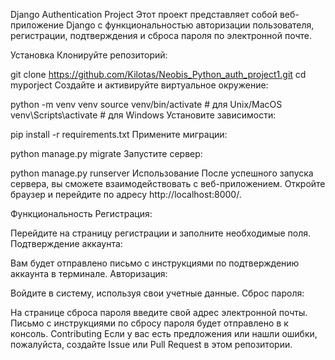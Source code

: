 Django Authentication Project
Этот проект представляет собой веб-приложение Django с функциональностью авторизации пользователя, регистрации, подтверждения и сброса пароля по электронной почте.

Установка
Клонируйте репозиторий:

git clone https://github.com/Kilotas/Neobis_Python_auth_project1.git
cd myporject
Создайте и активируйте виртуальное окружение:

python -m venv venv
source venv/bin/activate  # для Unix/MacOS
venv\Scripts\activate  # для Windows
Установите зависимости:

pip install -r requirements.txt
Примените миграции:

python manage.py migrate
Запустите сервер:

python manage.py runserver
Использование
После успешного запуска сервера, вы сможете взаимодействовать с веб-приложением. Откройте браузер и перейдите по адресу http://localhost:8000/.

Функциональность
Регистрация:

Перейдите на страницу регистрации и заполните необходимые поля.
Подтверждение аккаунта:

Вам будет отправлено письмо с инструкциями по подтверждению аккаунта в терминале.
Авторизация:

Войдите в систему, используя свои учетные данные.
Сброс пароля:

На странице сброса пароля введите свой адрес электронной почты.
Письмо с инструкциями по сбросу пароля будет отправлено в к консоль.
Contributing
Если у вас есть предложения или нашли ошибки, пожалуйста, создайте Issue или Pull Request в этом репозитории.
